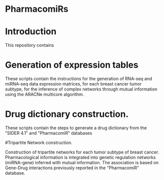 # PharmacomiRs

# Introduction

This repository contains

# Generation of expression tables

These scripts contain the instructions for the generation of RNA-seq and miRNA-seq data expression matrices, for each breast cancer tumor subtype, for the inference of complex networks through mutual information using the ARACNe multicore algorithm.

# Drug dictionary construction. 

These scripts contain the steps to generate a drug dictionary from the "SIDER 4.1"  and "PharmacomiR" databases

#Tripartite Network construction. 

Construction of tripartite networks for each tumor subtype of breast cancer. Pharmacological information is integrated into genetic regulation networks (miRNA-gene) inferred with mutual information. The association is based on Gene-Drug interactions previously reported in the "PharmacomiR" database.
